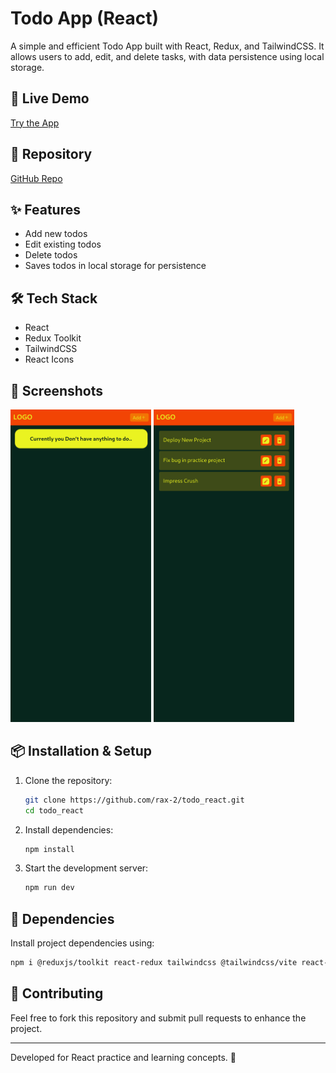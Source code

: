 # Todo App (React)

A simple and efficient Todo App built with React, Redux, and TailwindCSS. It allows users to add, edit, and delete tasks, with data persistence using local storage.

## 🚀 Live Demo
[Try the App](https://todo-app-rosy-six-40.vercel.app/)

## 📂 Repository
[GitHub Repo](https://github.com/rax-2/todo_react)

## ✨ Features
- Add new todos
- Edit existing todos
- Delete todos
- Saves todos in local storage for persistence

## 🛠 Tech Stack
- React
- Redux Toolkit
- TailwindCSS
- React Icons

## 📸 Screenshots

<img src="https://github.com/rax-2/todo_react/blob/main/todo-app-rosy-six-40.vercel.app_(Samsung%20Galaxy%20S20%20Ultra)%20(1).png" alt="Screenshot 1" height="500">
<img src="https://github.com/rax-2/todo_react/blob/main/todo-app-rosy-six-40.vercel.app_(Samsung%20Galaxy%20S20%20Ultra)%20(2).png" alt="Screenshot 2" height="500">

## 📦 Installation & Setup

1. Clone the repository:
   ```sh
   git clone https://github.com/rax-2/todo_react.git
   cd todo_react
   ```
2. Install dependencies:
   ```sh
   npm install
   ```
3. Start the development server:
   ```sh
   npm run dev
   ```

## 📜 Dependencies
Install project dependencies using:
```sh
npm i @reduxjs/toolkit react-redux tailwindcss @tailwindcss/vite react-icons --save
```

## 🤝 Contributing
Feel free to fork this repository and submit pull requests to enhance the project.

---
Developed for React practice and learning concepts. 🚀

